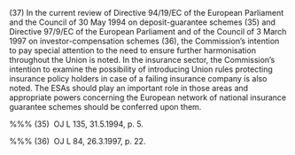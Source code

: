 (37) In the current review of Directive 94/19/EC of the European Parliament and the Council of 30 May 1994 on deposit-guarantee schemes (35) and Directive 97/9/EC of the European Parliament and of the Council of 3 March 1997 on investor-compensation schemes (36), the Commission’s intention to pay special attention to the need to ensure further harmonisation throughout the Union is noted. In the insurance sector, the Commission’s intention to examine the possibility of introducing Union rules protecting insurance policy holders in case of a failing insurance company is also noted. The ESAs should play an important role in those areas and appropriate powers concerning the European network of national insurance guarantee schemes should be conferred upon them.

%%% (35)  OJ L 135, 31.5.1994, p. 5.

%%% (36)  OJ L 84, 26.3.1997, p. 22.
